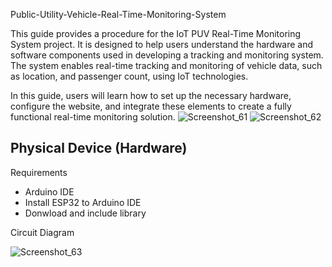 Public-Utility-Vehicle-Real-Time-Monitoring-System

This guide provides a procedure for the IoT PUV Real-Time Monitoring System project. It is designed to help users understand the hardware and software components used in developing a tracking and monitoring system. The system enables real-time tracking and monitoring of vehicle data, such as location, and passenger count, using IoT technologies. 


In this guide, users will learn how to set up the necessary hardware, configure the website, and integrate these elements to create a fully functional real-time monitoring solution.
![Screenshot_61](https://github.com/user-attachments/assets/1a767af9-51a5-4d13-8d2e-3cedd840f445)
![Screenshot_62](https://github.com/user-attachments/assets/aec43681-4bb9-4ff8-9a3c-9f778b85c983)

## Physical Device (Hardware)
Requirements
- Arduino IDE
- Install ESP32 to Arduino IDE
- Donwload and include library


Circuit Diagram

![Screenshot_63](https://github.com/user-attachments/assets/12042f52-42e2-461e-a2b0-839ed42c20c8)




